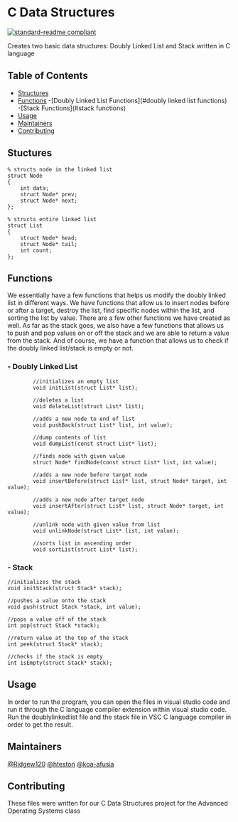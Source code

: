 # C Data Structures
[![standard-readme compliant](https://img.shields.io/badge/readme%20style-standard-brightgreen.svg?style=flat-square)](https://github.com/RichardLitt/standard-readme)

Creates two basic data structures: Doubly Linked List and Stack written in C language

## Table of Contents
- [Structures](#structures)
- [Functions](#functions)
    -[Doubly Linked List Functions](#doubly linked list functions)
    -[Stack Functions](#stack functions)
- [Usage](#usage)
- [Maintainers](#maintainers)
- [Contributing](#contributing)

## Stuctures
```
% structs node in the linked list
struct Node 
{
    int data;
    struct Node* prev;
    struct Node* next;
};

% structs entire linked list
struct List 
{
    struct Node* head;
    struct Node* tail;
    int count;
};
```

## Functions
We essentially have a few functions that helps us modify the doubly linked list in different ways. We have functions that allow us to insert nodes before or after a target, destroy the list, find specific nodes within the list, and sorting the list by value. There are a few other functions we have created as well. As far as the stack goes, we also have a few functions that allows us to push and pop values on or off the stack and we are able to return a value from the stack. And of course, we have a function that allows us to check if the doubly linked list/stack is empty or not.

### - Doubly Linked List
```    
        //initializes an empty list
        void initList(struct List* list);

        //deletes a list
        void deleteList(struct List* list);

        //adds a new node to end of list
        void pushBack(struct List* list, int value);

        //dump contents of list
        void dumpList(const struct List* list);

        //finds node with given value
        struct Node* findNode(const struct List* list, int value);

        //adds a new node before target node
        void insertBefore(struct List* list, struct Node* target, int value);

        //adds a new node after target node
        void insertAfter(struct List* list, struct Node* target, int value);

        //unlink node with given value from list
        void unlinkNode(struct List* list, int value);

        //sorts list in ascending order
        void sortList(struct List* list);

```

### - Stack
```
//initializes the stack 
void initStack(struct Stack* stack);

//pushes a value onto the stack
void push(struct Stack *stack, int value);

//pops a value off of the stack
int pop(struct Stack *stack);

//return value at the top of the stack
int peek(struct Stack* stack);

//checks if the stack is empty
int isEmpty(struct Stack* stack);
```

## Usage
In order to run the program, you can open the files in visual studio code and run it through the C language compiler extension within visual studio code. Run the doublylinkedlist file and the stack file in VSC C language compiler in order to get the result.


## Maintainers
[@Ridgew120](https://github.com/Ridgew120)
[@hteston](https://github.com/hteston)
[@koa-afusia](https://github.com/koa-afusia)

## Contributing
These files were written for our C Data Structures project for the Advanced Operating Systems class

